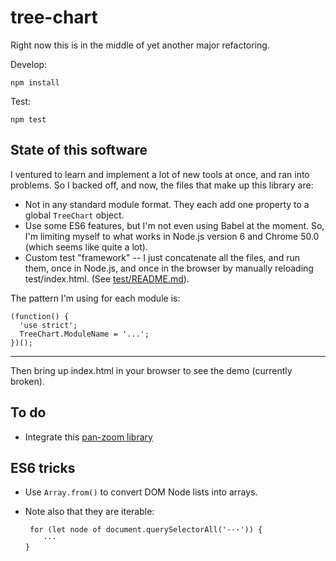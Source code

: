 # tree-chart

Right now this is in the middle of yet another major refactoring. 

Develop:

```
npm install
```

Test:

```
npm test
```


## State of this software

I ventured to learn and implement a lot of new tools at once, and ran into 
problems. So I backed off, and now, the files that make up this library are:

* Not in any standard module format. They each add one property to a global
  `TreeChart` object.
* Use some ES6 features, but I'm not even using Babel at the moment. So, I'm
  limiting myself to what works in Node.js version 6 and Chrome 50.0 (which
  seems like quite a lot).
* Custom test "framework" -- I just concatenate all the files, and run them,
  once in Node.js, and once in the browser by manually reloading 
  test/index.html. (See [test/README.md](test/README.md)).

The pattern I'm using for each module is:

```
(function() {
  'use strict';
  TreeChart.ModuleName = '...';
})();
```




----



Then bring up index.html in your browser to see the demo (currently broken).


## To do

* Integrate this [pan-zoom library](https://github.com/ariutta/svg-pan-zoom)


## ES6 tricks

* Use `Array.from()` to convert DOM Node lists into arrays.

* Note also that they are iterable:

    ```
     for (let node of document.querySelectorAll('···')) {
        ···
    }
    ```
    